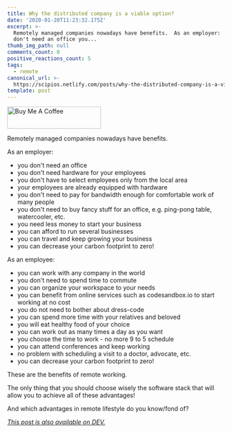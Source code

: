 ```yaml
---
title: Why the distributed company is a viable option?
date: '2020-01-20T11:23:32.175Z'
excerpt: >-
  Remotely managed companies nowadays have benefits.  As an employer:   you
  don't need an office you...
thumb_img_path: null
comments_count: 0
positive_reactions_count: 5
tags:
  - remote
canonical_url: >-
  https://scipios.netlify.com/posts/why-the-distributed-company-is-a-viable-option-289/
template: post
---
```

<a href="https://www.buymeacoffee.com/peacefullatom" target="_blank"><img src="https://cdn.buymeacoffee.com/buttons/default-orange.png" alt="Buy Me A Coffee" style="height: 51px !important;width: 217px !important;" ></a>

Remotely managed companies nowadays have benefits.

As an employer:
- you don't need an office
- you don't need hardware for your employees
- you don't have to select employees only from the local area
- your employees are already equipped with hardware
- you don't need to pay for bandwidth enough for comfortable work of many people
- you don't need to buy fancy stuff for an office, e.g. ping-pong table, watercooler, etc.
- you need less money to start your business
- you can afford to run several businesses
- you can travel and keep growing your business
- you can decrease your carbon footprint to zero!

As an employee:
- you can work with any company in the world
- you don't need to spend time to commute
- you can organize your workspace to your needs
- you can benefit from online services such as codesandbox.io to start working at no cost
- you do not need to bother about dress-code
- you can spend more time with your relatives and beloved
- you will eat healthy food of your choice
- you can work out as many times a day as you want
- you choose the time to work - no more 9 to 5 schedule
- you can attend conferences and keep working
- no problem with scheduling a visit to a doctor, advocate, etc.
- you can decrease your carbon footprint to zero!

These are the benefits of remote working.

The only thing that you should choose wisely the software stack that will allow you to achieve all of these advantages!

And which advantages in remote lifestyle do you know/fond of?

*[This post is also available on DEV.](https://dev.to/peacefullatom/why-the-distributed-company-is-a-viable-option-289)*


<script>
const parent = document.getElementsByTagName('head')[0];
const script = document.createElement('script');
script.type = 'text/javascript';
script.src = 'https://cdnjs.cloudflare.com/ajax/libs/iframe-resizer/4.1.1/iframeResizer.min.js';
script.charset = 'utf-8';
script.onload = function() {
    window.iFrameResize({}, '.liquidTag');
};
parent.appendChild(script);
</script>    
